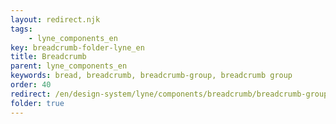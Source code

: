 ```yaml
---
layout: redirect.njk
tags: 
    - lyne_components_en
key: breadcrumb-folder-lyne_en
title: Breadcrumb
parent: lyne_components_en
keywords: bread, breadcrumb, breadcrumb-group, breadcrumb group
order: 40
redirect: /en/design-system/lyne/components/breadcrumb/breadcrumb-group/
folder: true
---
```

